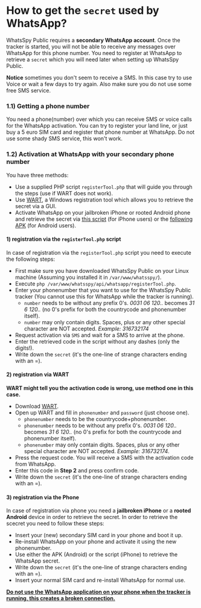 # How to get the `secret` used by WhatsApp?

WhatsSpy Public requires a **secondary WhatsApp account**. Once the tracker is started, you will not be able to receive any messages over WhatsApp for this phone number. You need to register at WhatsApp to retrieve a `secret` which you will need later when setting up WhatsSpy Public.

**Notice** sometimes you don't seem to receive a SMS. In this case try to use Voice or wait a few days to try again. Also make sure you do not use some free SMS service.

### 1.1) Getting a phone number

You need a phone(number) over which you can receive SMS or voice calls for the WhatsApp activation. You can try to register your land line, or just buy a 5 euro SIM card and register that phone number at WhatsApp. Do not use some shady SMS service, this won't work.

### 1.2) Activation at WhatsApp with your secondary phone number

You have three methods:

* Use a supplied PHP script `registerTool.php` that will guide you through the steps (use if WART does not work).
* Use [WART](https://github.com/mgp25/WART/), a Windows registration tool which allows you to retrieve the secret via a GUI.
* Activate WhatsApp on your jailbroken iPhone or rooted Android phone and retrieve the secret via [this script](https://www.mgp25.com/utilidadiPhone/) (for iPhone users) or the [following APK](https://github.com/venomous0x/WhatsAPI/issues/983) (for Android users).

#### 1) registration via the `registerTool.php` script

In case of registration via the `registerTool.php` script you need to execute the following steps:

* First make sure you have downloaded WhatsSpy Public on your Linux machine (Assuming you installed it in `/var/www/whatsspy/`).
* Execute `php /var/www/whatsspy/api/whatsapp/registerTool.php`.
* Enter your phonenumber that you want to use for the WhatsSpy Public tracker (You cannot use this for WhatsApp while the tracker is running).
   * `number` needs to be <countrycode><phonenumber> without any prefix 0's. *0031 06 120..* becomes *31 6 120..* (no 0's prefix for both the countrycode and phonenumber itself).
   * `number` may only contain digits. Spaces, plus or any other special character are NOT accepted. *Example: 316732174*
* Request activation via `SMS` and wait for a SMS to arrive at the phone.
* Enter the retrieved code in the script without any dashes (only the digits!).
* Write down the `secret` (it's the one-line of strange characters ending with an =).

#### 2) registration via WART

**WART might tell you the activation code is wrong, use method one in this case.**

* Download [WART](https://github.com/mgp25/WART/).
* Open up WART and fill in `phonenumber` and `password` (just choose one).
  * `phonenumber` needs to be the countrycode+phonenumber.
  * `phonenumber` needs to be <countrycode><phonenumber> without any prefix 0's. *0031 06 120..* becomes *31 6 120..* (no 0's prefix for both the countrycode and phonenumber itself).
  * `phonenumber` may only contain digits. Spaces, plus or any other special character are NOT accepted. *Example: 316732174*.
* Press the request code. You will receive a SMS with the activation code from WhatsApp.
* Enter this code in **Step 2** and press confirm code.
* Write down the `secret` (it's the one-line of strange characters ending with an =).

#### 3) registration via the Phone

In case of registration via phone you need a **jailbroken iPhone** or a **rooted Android** device in order to retrieve the secret. In order to retrieve the scecret you need to follow these steps:

* Insert your (new) secondary SIM card in your phone and boot it up.
* Re-install WhatsApp on your phone and activate it using the new phonenumber.
* Use either the APK (Android) or the script (iPhone) to retrieve the WhatsApp secret.
* Write down the `secret` (it's the one-line of strange characters ending with an =).
* Insert your normal SIM card and re-install WhatsApp for normal use.

**[Do not use the WhatsApp application on your phone when the tracker is running, this creates a broken connection.](https://gitlab.maikel.pro/maikeldus/WhatsSpy-Public/issues/4)**